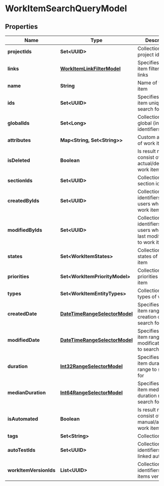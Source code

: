 

# WorkItemSearchQueryModel


## Properties

| Name | Type | Description | Notes |
|------------ | ------------- | ------------- | -------------|
|**projectIds** | **Set&lt;UUID&gt;** | Collection of project identifiers |  [optional] |
|**links** | [**WorkItemLinkFilterModel**](WorkItemLinkFilterModel.md) | Specifies a work item filter by its links |  [optional] |
|**name** | **String** | Name of work item |  [optional] |
|**ids** | **Set&lt;UUID&gt;** | Specifies a work item unique IDs to search for |  [optional] |
|**globalIds** | **Set&lt;Long&gt;** | Collection of global (integer) identifiers |  [optional] |
|**attributes** | **Map&lt;String, Set&lt;String&gt;&gt;** | Custom attributes of work item |  [optional] |
|**isDeleted** | **Boolean** | Is result must consist of only actual/deleted work items |  [optional] |
|**sectionIds** | **Set&lt;UUID&gt;** | Collection of section identifiers |  [optional] |
|**createdByIds** | **Set&lt;UUID&gt;** | Collection of identifiers of users who created work item |  [optional] |
|**modifiedByIds** | **Set&lt;UUID&gt;** | Collection of identifiers of users who applied last modification to work item |  [optional] |
|**states** | **Set&lt;WorkItemStates&gt;** | Collection of states of work item |  [optional] |
|**priorities** | **Set&lt;WorkItemPriorityModel&gt;** | Collection of priorities of work item |  [optional] |
|**types** | **Set&lt;WorkItemEntityTypes&gt;** | Collection of types of work item |  [optional] |
|**createdDate** | [**DateTimeRangeSelectorModel**](DateTimeRangeSelectorModel.md) | Specifies a work item range of creation date to search for |  [optional] |
|**modifiedDate** | [**DateTimeRangeSelectorModel**](DateTimeRangeSelectorModel.md) | Specifies a work item range of last modification date to search for |  [optional] |
|**duration** | [**Int32RangeSelectorModel**](Int32RangeSelectorModel.md) | Specifies a work item duration range to search for |  [optional] |
|**medianDuration** | [**Int64RangeSelectorModel**](Int64RangeSelectorModel.md) | Specifies a work item median duration range to search for |  [optional] |
|**isAutomated** | **Boolean** | Is result must consist of only manual/automated work items |  [optional] |
|**tags** | **Set&lt;String&gt;** | Collection of tags |  [optional] |
|**autoTestIds** | **Set&lt;UUID&gt;** | Collection of identifiers of linked autotests |  [optional] |
|**workItemVersionIds** | **List&lt;UUID&gt;** | Collection of identifiers work items versions. |  [optional] |



